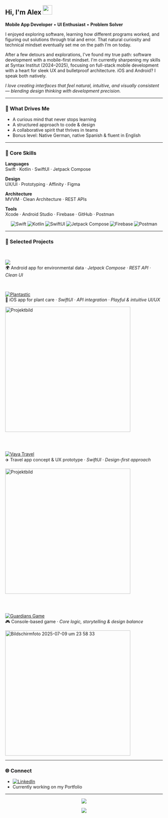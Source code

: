 ## Hi, I'm Alex <img src="https://media.giphy.com/media/hvRJCLFzcasrR4ia7z/giphy.gif" width="30px"/> 

**Mobile App Developer** • **UI Enthusiast** • **Problem Solver**

I enjoyed exploring software, learning how different programs worked, and figuring out solutions through trial and error. That natural curiosity and technical mindset eventually set me on the path I’m on today.

After a few detours and explorations, I've found my true path: software development with a mobile-first mindset. I'm currently sharpening my skills at Syntax Institut (2024–2025), focusing on full-stack mobile development with a heart for sleek UX and bulletproof architecture. iOS and Android? I speak both natively.

_I love creating interfaces that feel natural, intuitive, and visually consistent — blending design thinking with development precision._

---

### 🚀 What Drives Me 

- A curious mind that never stops learning  
- A structured approach to code & design  
- A collaborative spirit that thrives in teams 
- Bonus level: Native German, native Spanish & fluent in English

---


### 🧠 Core Skills

**Languages**  
Swift · Kotlin · SwiftUI · Jetpack Compose

**Design**  
UX/UI · Prototyping · Affinity · Figma

**Architecture**  
MVVM · Clean Architecture · REST APIs

**Tools**  
Xcode · Android Studio · Firebase · GitHub · Postman

<div align="center">

<img src="https://img.shields.io/badge/Swift-E44D26?style=for-the-badge&logo=swift&logoColor=white" title="Swift"/>
<img src="https://img.shields.io/badge/Kotlin-3D8AC7?style=for-the-badge&logo=kotlin&logoColor=white" title="Kotlin"/>
<img src="https://img.shields.io/badge/SwiftUI-F57C51?style=for-the-badge&logo=apple&logoColor=white" title="SwiftUI"/>
<img src="https://img.shields.io/badge/Jetpack%20Compose-8E6AC8?style=for-the-badge&logo=android&logoColor=white" title="Jetpack Compose"/>
<img src="https://img.shields.io/badge/Firebase-F57F17?style=for-the-badge&logo=firebase&logoColor=white" title="Firebase"/>
<img src="https://img.shields.io/badge/Postman-E95D3A?style=for-the-badge&logo=postman&logoColor=white" title="Postman"/>

</div>



---

### 🎨 Selected Projects  

   </br>
   
![](https://img.shields.io/badge/GAIA%20LAB-2D9CDB?style=for-the-badge&logo=github&logoColor=white)   
 🌍 Android app for environmental data · *Jetpack Compose · REST API · Clean UI*   
 
   </br>

[![Plantastic](https://img.shields.io/badge/Plantastic-6AAA64?style=for-the-badge&logo=leaflet&logoColor=white)](https://github.com/AlexJaegerPena/Plantastic-PlantBuddy)  
🌿 iOS app for plant care · *SwiftUI · API integration · Playful & intuitive UI/UX*

<img src="https://github.com/user-attachments/assets/3e0f742e-0e67-4bf8-81ad-64fb647840c9" width="400" alt="Projektbild"/>


   </br></br>

   
[![Vaya Travel](https://img.shields.io/badge/Vaya%20Travel-339999?style=for-the-badge&logo=github&logoColor=white)](https://github.com/AlexJaegerPena/Vaya-Case-Study)   
✈️ Travel app concept & UX prototype · *SwiftUI · Design-first approach*  

<img src="https://github.com/user-attachments/assets/b4d48b60-a9a1-4977-9e8a-787f624a937a" width="400" alt="Projektbild"/>


   </br></br>
   
 
[![Guardians Game](https://img.shields.io/badge/Guardians%20Game-9B51E0?style=for-the-badge&logo=github&logoColor=white)](https://github.com/AlexJaegerPena/RPG-Console-Game)   
🎮 Console-based game · *Core logic, storytelling & design balance*  

<img src="https://github.com/user-attachments/assets/04075017-c18d-41c3-8f1f-3e89315b6f0c" width="400" alt="Bildschirmfoto 2025-07-09 um 23 58 33" />

  
---

### 🌐 Connect

- [![LinkedIn](https://img.shields.io/badge/LinkedIn-0A66C2?style=for-the-badge&logo=linkedin&logoColor=white)](https://www.linkedin.com/in/your-profile)  
- Currently working on my Portfolio

---

<div align="center">
  
![](http://github-profile-summary-cards.vercel.app/api/cards/repos-per-language?username=AlexJaegerPena&theme=github_dark)

![](http://github-profile-summary-cards.vercel.app/api/cards/profile-details?username=AlexJaegerPena&theme=github_dark)
</div>


